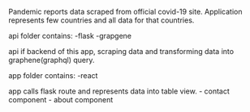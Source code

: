 Pandemic reports data scraped from official covid-19 site.
Application represents few countries and all data for that countries.

api folder contains:
  -flask
  -grapgene
  
api if backend of this app, scraping data and transforming data into graphene(graphql) query.

app folder contains:
   -react
 
 app calls flask route and represents data into table view.
    - contact component
    - about component
